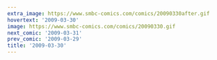 ```yaml
---
extra_image: https://www.smbc-comics.com/comics/20090330after.gif
hovertext: '2009-03-30'
image: https://www.smbc-comics.com/comics/20090330.gif
next_comic: '2009-03-31'
prev_comic: '2009-03-29'
title: '2009-03-30'
---
```


